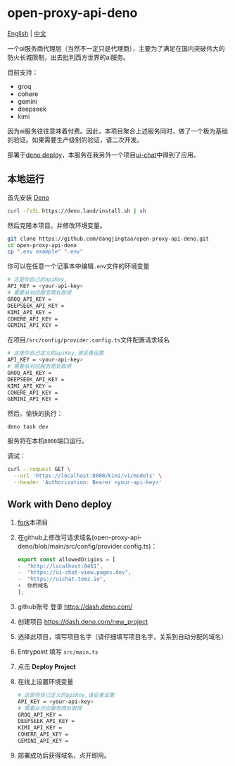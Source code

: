 # open-proxy-api-deno

[English](./README.md) | [中文](#中文)

一个ai服务商代理层（当然不一定只是代理商），主要为了满足在国内突破伟大的防火长城限制，出去批判西方世界的ai服务。

目前支持：

- groq
- cohere
- gemini
- deepseek
- kimi

因为ai服务往往意味着付费。因此，本项目聚合上述服务同时，做了一个极为基础的验证。如果需要生产级别的验证，请二次开发。

部署于[deno deploy](https://dash.deno.com/)，本服务在我另外一个项目[ui-chat](https://github.com/dangjingtao/ui-chat-view)中得到了应用。

## 本地运行

首先安装 [Deno](https://deno.com/)

```bash
curl -fsSL https://deno.land/install.sh | sh 
```
然后克隆本项目。并修改环境变量。

```sh
git clone https://github.com/dangjingtao/open-proxy-api-deno.git
cd open-proxy-api-deno
cp ".env example" ".env"
```

你可以在任意一个记事本中编辑`.env`文件的环境变量

```bash
# 这是你自己的apiKey,
API_KEY = <your-api-key>
# 需要从对应服务商处取得
GROQ_API_KEY = 
DEEPSEEK_API_KEY = 
KIMI_API_KEY = 
COHERE_API_KEY = 
GEMINI_API_KEY = 
```

在项目`/src/config/provider.config.ts`文件配置请求域名

```bash
# 这是你自己定义的apiKey,请妥善设置
API_KEY = <your-api-key>
# 需要从对应服务商处取得
GROQ_API_KEY = 
DEEPSEEK_API_KEY = 
KIMI_API_KEY = 
COHERE_API_KEY = 
GEMINI_API_KEY = 
```

然后。愉快的执行：


```shell
deno task dev
```

服务将在本机`8000`端口运行。

调试：

```bash
curl --request GET \
  --url 'https://localhost:8000/kimi/v1/models' \
  --header 'Authorization: Bearer <your-api-key>' 
```

## Work with Deno deploy

1. [fork](https://github.com/dangjingtao/open-proxy-api-deno/fork)本项目

2. 在github上修改可请求域名(open-proxy-api-deno/blob/main/src/config/provider.config.ts)：
   ```ts
   export const allowedOrigins = [
   -  "http://localhost:8461",
   -  "https://ui-chat-view.pages.dev",
   -  "https://uichat.tomz.io",
   +  你的域名  
   ];
   ```

3. github账号 登录 https://dash.deno.com/

4. 创建项目 https://dash.deno.com/new_project

5. 选择此项目，填写项目名字（请仔细填写项目名字，关系到自动分配的域名）

6. Entrypoint 填写 `src/main.ts` 

7. 点击 **Deploy Project**

8. 在线上设置环境变量
   ```bash
   # 这是你自己定义的apiKey,请妥善设置
   API_KEY = <your-api-key>
   # 需要从对应服务商处取得
   GROQ_API_KEY = 
   DEEPSEEK_API_KEY = 
   KIMI_API_KEY = 
   COHERE_API_KEY = 
   GEMINI_API_KEY = 
   ```

9. 部署成功后获得域名，点开即用。

